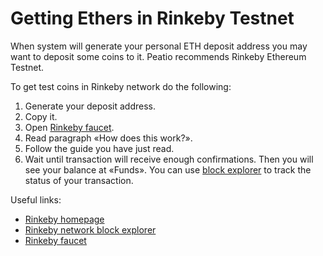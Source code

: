 # Getting Ethers in Rinkeby Testnet

When system will generate your personal ETH deposit address you may want to deposit some coins to it. Peatio recommends Rinkeby Ethereum Testnet.

To get test coins in Rinkeby network do the following:

1) Generate your deposit address.
2) Copy it.
3) Open [Rinkeby faucet](https://www.rinkeby.io/#faucet).
4) Read paragraph «How does this work?».
5) Follow the guide you have just read.
6) Wait until transaction will receive enough confirmations. Then you will see your balance at «Funds». You can use [block explorer](https://rinkeby.etherscan.io/) to track the status of your transaction.

Useful links:

* [Rinkeby homepage](https://www.rinkeby.io/)
* [Rinkeby network block explorer](https://rinkeby.etherscan.io/)
* [Rinkeby faucet](https://www.rinkeby.io/#faucet)
